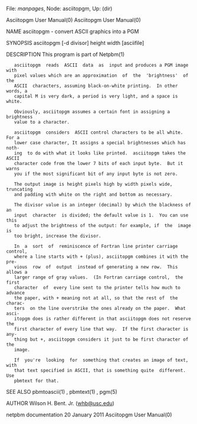 File: *manpages*,  Node: asciitopgm,  Up: (dir)

Asciitopgm User Manual(0)                            Asciitopgm User Manual(0)



NAME
       asciitopgm - convert ASCII graphics into a PGM


SYNOPSIS
       asciitopgm [-d divisor] height width [asciifile]


DESCRIPTION
       This program is part of Netpbm(1)

       asciitopgm  reads  ASCII  data  as  input and produces a PGM image with
       pixel values which are an approximation  of  the  'brightness'  of  the
       ASCII  characters, assuming black-on-white printing.  In other words, a
       capital M is very dark, a period is very light, and a space is white.

       Obviously, asciitopgm assumes a certain font in assigning a  brightness
       value to a character.

       asciitopgm  considers  ASCII control characters to be all white.  For a
       lower case character, It assigns a special brightnesses which has noth-
       ing  to do with what it looks like printed.  asciitopgm takes the ASCII
       character code from the lower 7 bits of each input byte.  But it  warns
       you if the most significant bit of any input byte is not zero.

       The output image is height pixels high by width pixels wide, truncating
       and padding with white on the right and bottom as necessary.

       The divisor value is an integer (decimal) by which the blackness of  an
       input  character  is divided; the default value is 1.  You can use this
       to adjust the brightness of the output: for example, if  the  image  is
       too bright, increase the divisor.

       In  a  sort  of  reminiscence of Fortran line printer carriage control,
       where a line starts with + (plus), asciitopgm combines it with the pre-
       vious  row  of  output  instead of generating a new row.  This allows a
       larger range of gray values.  (In Fortran carriage control,  the  first
       character  of  every line sent to the printer tells how much to advance
       the paper, with + meaning not at all, so that the rest of  the  charac-
       ters  on the line overstrike the ones already on the paper.  What asci-
       itopgm does is rather different in that asciitopgm does not reserve the
       first character of every line that way.  If the first character is any-
       thing but +, asciitopgm considers it just to be first character of  the
       image.

       If  you're  looking  for  something that creates an image of text, with
       that text specified in ASCII, that is something quite  different.   Use
       pbmtext for that.


SEE ALSO
       pbmtoascii(1) , pbmtext(1) , pgm(5)



AUTHOR
       Wilson H. Bent. Jr. (whb@usc.edu)



netpbm documentation            20 January 2011      Asciitopgm User Manual(0)
